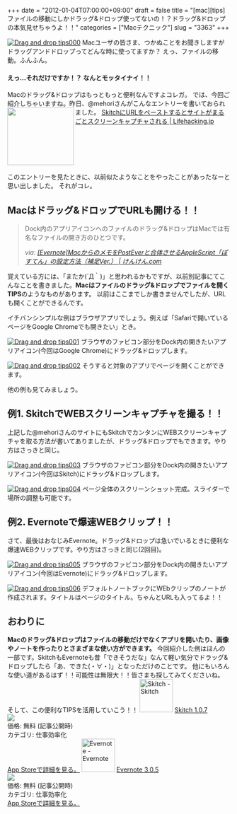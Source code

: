 +++
date = "2012-01-04T07:00:00+09:00"
draft = false
title = "[mac][tips]ファイルの移動にしかドラッグ&ドロップ使ってないの！？ドラッグ&ドロップの本気見せちゃうよ！！"
categories = ["Macテクニック"]
slug = "3363"
+++

<a href="https://knk-n.com/images/2012/01/drag-and-drop_tips000.png" title="Drag and drop tips000"><img src="https://knk-n.com/images/2012/01/drag-and-drop_tips000.png" alt="Drag and drop tips000" title="drag-and-drop_tips000.png" /></a>
Macユーザの皆さま、つかぬことをお聞きしますがドラッグアンドドロップってどんな時に使ってますか？
えっ、ファイルの移動。ふんふん。
<h4>えっ…それだけですか！？ なんとモッタイナイ！！</h4>
Macのドラッグ&ドロップはもっともっと便利なんですよコレガ。
では、今回ご紹介しちゃいますね。<!--more-->昨日、@mehoriさんがこんなエントリーを書いておられました。
<table width="100%"><a href="http://lifehacking.jp/2012/01/skitch-url-capture/?utm_source=feedburner&utm_medium=feed&utm_campaign=Feed%3A+Lifehackingjp+%28Lifehacking.jp%29&utm_content=FaceBook" target="_blank"><img class="alignleft" align="left" border="0" src="http://capture.heartrails.com/150x130/shadow?http://lifehacking.jp/2012/01/skitch-url-capture/?utm_source=feedburner&utm_medium=feed&utm_campaign=Feed%3A+Lifehackingjp+%28Lifehacking.jp%29&utm_content=FaceBook" alt="" width="150" height="130" /></a><a href="http://lifehacking.jp/2012/01/skitch-url-capture/?utm_source=feedburner&utm_medium=feed&utm_campaign=Feed%3A+Lifehackingjp+%28Lifehacking.jp%29&utm_content=FaceBook" target="_blank">SkitchにURLをペーストするとサイトがまるごとスクリーンキャプチャされる | Lifehacking.jp</a><a href="http://b.hatena.ne.jp/entry/http://lifehacking.jp/2012/01/skitch-url-capture/?utm_source=feedburner&utm_medium=feed&utm_campaign=Feed%3A+Lifehackingjp+%28Lifehacking.jp%29&utm_content=FaceBook" target="_blank"><img border="0" src="http://b.hatena.ne.jp/entry/image/http://lifehacking.jp/2012/01/skitch-url-capture/?utm_source=feedburner&utm_medium=feed&utm_campaign=Feed%3A+Lifehackingjp+%28Lifehacking.jp%29&utm_content=FaceBook" alt="" /></a></table>

このエントリーを見たときに、以前似たようなことをやったことがあったなーと思い出しました。
それがコレ。

<h2>Macはドラッグ&ドロップでURLも開ける！！</h2>
<blockquote cite="https://knk-n.com/2011/12/08/posten_setting_hosoku/" title="[Evernote]MacからのメモをPostEverと合体させるAppleScript「ぽすてん」の設定方法（補足Ver.） | けんけん.com">
<p>Dock内のアプリアイコンへのファイルのドラッグ&amp;ドロップはMacでは有名なファイルの開き方のひとつです。</p>
<cite>via: <a href="https://knk-n.com/2011/12/08/posten_setting_hosoku/" target="_blank">[Evernote]MacからのメモをPostEverと合体させるAppleScript「ぽすてん」の設定方法（補足Ver.） | けんけん.com</a></cite>
</blockquote>
覚えている方には、「またか(´Д｀)」と思われるかもですが、以前別記事にてこんなことを書きました。<strong>Macはファイルのドラッグ&ドロップでファイルを開くTIPS</strong>のようなものがあります。
以前はここまでしか書きませんでしたが、URLも開くことができるんです。

イチバンシンプルな例はブラウザアプリでしょう。例えば「Safariで開いているページをGoogle Chromeでも開きたい」とき。

<a href="https://knk-n.com/images/2012/01/drag-and-drop_tips001.png" title="Drag and drop tips001"><img src="https://knk-n.com/images/2012/01/drag-and-drop_tips001.png" alt="Drag and drop tips001" title="drag-and-drop_tips001.png" /></a>
ブラウザのファビコン部分をDock内の開きたいアプリアイコン(今回はGoogle Chrome)にドラッグ&ドロップします。

<a href="https://knk-n.com/images/2012/01/drag-and-drop_tips002.png" title="Drag and drop tips002"><img src="https://knk-n.com/images/2012/01/drag-and-drop_tips002.png" alt="Drag and drop tips002" title="drag-and-drop_tips002.png" /></a>
そうすると対象のアプリでページを開くことができます。

他の例も見てみましょう。

<h2>例1. SkitchでWEBスクリーンキャプチャを撮る！！</h2>
上記した@mehoriさんのサイトにもSkitchでカンタンにWEBスクリーンキャプチャを取る方法が書いてありましたが、ドラッグ&ドロップでもできます。やり方はさっきと同じ。

<a href="https://knk-n.com/images/2012/01/drag-and-drop_tips003.png" title="Drag and drop tips003"><img src="https://knk-n.com/images/2012/01/drag-and-drop_tips003.png" alt="Drag and drop tips003" title="drag-and-drop_tips003.png" /></a>
ブラウザのファビコン部分をDock内の開きたいアプリアイコン(今回はSkitch)にドラッグ&ドロップします。

<a href="https://knk-n.com/images/2012/01/drag-and-drop_tips004.png" title="Drag and drop tips004"><img src="https://knk-n.com/images/2012/01/drag-and-drop_tips004.png" alt="Drag and drop tips004" title="drag-and-drop_tips004.png" /></a>
ページ全体のスクリーンショット完成。スライダーで場所の調整も可能です。
<h2>例2. Evernoteで爆速WEBクリップ！！</h2>
さて、最後はおなじみEvernote。ドラッグ&ドロップは急いでいるときに便利な爆速WEBクリップです。やり方はさっきと同じ(2回目)。

<a href="https://knk-n.com/images/2012/01/drag-and-drop_tips005.png" title="Drag and drop tips005"><img src="https://knk-n.com/images/2012/01/drag-and-drop_tips005.png" alt="Drag and drop tips005" title="drag-and-drop_tips005.png" /></a>
ブラウザのファビコン部分をDock内の開きたいアプリアイコン(今回はEvernote)にドラッグ&ドロップします。

<a href="https://knk-n.com/images/2012/01/drag-and-drop_tips006.png" title="Drag and drop tips006"><img src="https://knk-n.com/images/2012/01/drag-and-drop_tips006.png" alt="Drag and drop tips006" title="drag-and-drop_tips006.png" /></a>
デフォルトノートブックにWEbクリップのノートが作成されます。タイトルはページのタイトル。ちゃんとURLも入ってるよ！！

<h2>おわりに</h2>
<strong>Macのドラッグ&ドロップはファイルの移動だけでなくアプリを開いたり、画像やノートを作ったりとさまざまな使い方ができます。</strong>
今回紹介した例はほんの一部です。SkitchもEvernoteも昔「できそうだな」なんて軽い気分でドラッグ&ドロップしたら「あ、できた(・∀・)」となっただけのことです。
他にもいろんな使い道があるはず！！可能性は無限大！！皆さまも探してみてくださいね。
そして、この便利なTIPSを活用していこう！！
<a href="http://itunes.apple.com/jp/app/skitch/id425955336?mt=12&uo=4" target="new"><img class="appstorehelper_appicn" width="75" height="75" src="http://a5.mzstatic.com/us/r1000/075/Purple/57/16/a3/mzi.tnvgpauc.512x512-75.png" alt="Skitch - Skitch"></a>
<a href="http://itunes.apple.com/jp/app/skitch/id425955336?mt=12&uo=4" target="new">Skitch 1.0.7</a><br>
<a href="http://itunes.apple.com/jp/app/skitch/id425955336?mt=12&uo=4" target="itunes_store"><img class="appstorehelper_icn" src="http://ax.phobos.apple.com.edgesuite.net/ja_jp/images/web/linkmaker/badge_macappstore-sm.gif" ></a><br>
価格: 無料 (記事公開時)<br>
カテゴリ: 仕事効率化<br>
<a href="http://itunes.apple.com/jp/app/skitch/id425955336?mt=12&uo=4" target="new">App Storeで詳細を見る。</a>
<a href="http://itunes.apple.com/jp/app/evernote/id406056744?mt=12&uo=4" target="new"><img class="appstorehelper_appicn" width="75" height="75" src="http://a2.mzstatic.com/us/r1000/110/Purple/d0/a4/4d/mzi.ziwoleis.512x512-75.png" alt="Evernote - Evernote"></a>
<a href="http://itunes.apple.com/jp/app/evernote/id406056744?mt=12&uo=4" target="new">Evernote 3.0.5</a><br>
<a href="http://itunes.apple.com/jp/app/evernote/id406056744?mt=12&uo=4" target="itunes_store"><img class="appstorehelper_icn" src="http://ax.phobos.apple.com.edgesuite.net/ja_jp/images/web/linkmaker/badge_macappstore-sm.gif" ></a><br>
価格: 無料 (記事公開時)<br>
カテゴリ: 仕事効率化<br>
<a href="http://itunes.apple.com/jp/app/evernote/id406056744?mt=12&uo=4" target="new">App Storeで詳細を見る。</a>
